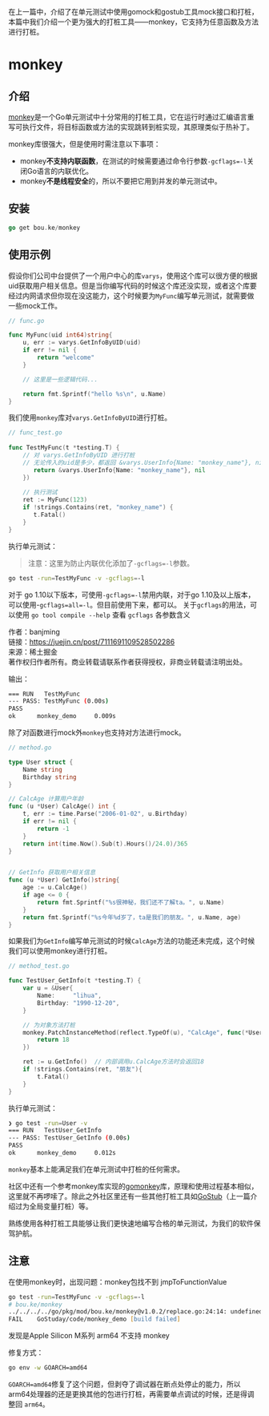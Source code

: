 在上一篇中，介绍了在单元测试中使用gomock和gostub工具mock接口和打桩，本篇中我们介绍一个更为强大的打桩工具——monkey，它支持为任意函数及方法进行打桩。

# monkey

## 介绍

[monkey](https://github.com/bouk/monkey)是一个Go单元测试中十分常用的打桩工具，它在运行时通过汇编语言重写可执行文件，将目标函数或方法的实现跳转到桩实现，其原理类似于热补丁。

monkey库很强大，但是使用时需注意以下事项：

- monkey**不支持内联函数**，在测试的时候需要通过命令行参数`-gcflags=-l`关闭Go语言的内联优化。
- monkey**不是线程安全**的，所以不要把它用到并发的单元测试中。

## 安装

```go
go get bou.ke/monkey
```

## 使用示例

假设你们公司中台提供了一个用户中心的库`varys`，使用这个库可以很方便的根据uid获取用户相关信息。但是当你编写代码的时候这个库还没实现，或者这个库要经过内网请求但你现在没这能力，这个时候要为`MyFunc`编写单元测试，就需要做一些mock工作。

```go
// func.go

func MyFunc(uid int64)string{
	u, err := varys.GetInfoByUID(uid)
	if err != nil {
		return "welcome"
	}

	// 这里是一些逻辑代码...

	return fmt.Sprintf("hello %s\n", u.Name)
}

```

我们使用`monkey`库对`varys.GetInfoByUID`进行打桩。

```go
// func_test.go  
  
func TestMyFunc(t *testing.T) {  
    // 对 varys.GetInfoByUID 进行打桩  
    // 无论传入的uid是多少，都返回 &varys.UserInfo{Name: "monkey_name"}, nil    monkey.Patch(varys.GetInfoByUID, func(int64) (*varys.UserInfo, error) {  
       return &varys.UserInfo{Name: "monkey_name"}, nil  
    })  
  
    // 执行测试  
    ret := MyFunc(123)  
    if !strings.Contains(ret, "monkey_name") {  
       t.Fatal()  
    }  
}
```

执行单元测试：

> 注意：这里为防止内联优化添加了`-gcflags=-l`参数。

```bash
go test -run=TestMyFunc -v -gcflags=-l
```

对于 go 1.10以下版本，可使用`-gcflags=-l`禁用内联，对于go 1.10及以上版本，可以使用-`gcflags=all=-l`。但目前使用下来，都可以。 关于`gcflags`的用法，可以使用 `go tool compile --help` 查看 `gcflags` 各参数含义

  

作者：banjming  
链接：https://juejin.cn/post/7111691109528502286  
来源：稀土掘金  
著作权归作者所有。商业转载请联系作者获得授权，非商业转载请注明出处。

输出：

```bash
=== RUN   TestMyFunc
--- PASS: TestMyFunc (0.00s)
PASS
ok      monkey_demo     0.009s
```

除了对函数进行mock外`monkey`也支持对方法进行mock。

```go
// method.go

type User struct {
	Name string
	Birthday string
}

// CalcAge 计算用户年龄
func (u *User) CalcAge() int {
	t, err := time.Parse("2006-01-02", u.Birthday)
	if err != nil {
		return -1
	}
	return int(time.Now().Sub(t).Hours()/24.0)/365
}


// GetInfo 获取用户相关信息
func (u *User) GetInfo()string{
	age := u.CalcAge()
	if age <= 0 {
		return fmt.Sprintf("%s很神秘，我们还不了解ta。", u.Name)
	}
	return fmt.Sprintf("%s今年%d岁了，ta是我们的朋友。", u.Name, age)
}

```

如果我们为`GetInfo`编写单元测试的时候`CalcAge`方法的功能还未完成，这个时候我们可以使用monkey进行打桩。

```go
// method_test.go

func TestUser_GetInfo(t *testing.T) {
	var u = &User{
		Name:     "lihua",
		Birthday: "1990-12-20",
	}

	// 为对象方法打桩
	monkey.PatchInstanceMethod(reflect.TypeOf(u), "CalcAge", func(*User)int {
		return 18
	})

	ret := u.GetInfo()  // 内部调用u.CalcAge方法时会返回18
	if !strings.Contains(ret, "朋友"){
		t.Fatal()
	}
}
```

执行单元测试：

```bash
❯ go test -run=User -v
=== RUN   TestUser_GetInfo
--- PASS: TestUser_GetInfo (0.00s)
PASS
ok      monkey_demo     0.012s
```

`monkey`基本上能满足我们在单元测试中打桩的任何需求。

社区中还有一个参考monkey库实现的[gomonkey](https://github.com/agiledragon/gomonkey)库，原理和使用过程基本相似，这里就不再啰嗦了。除此之外社区里还有一些其他打桩工具如[GoStub](https://github.com/prashantv/gostub)（上一篇介绍过为全局变量打桩）等。

熟练使用各种打桩工具能够让我们更快速地编写合格的单元测试，为我们的软件保驾护航。

## 注意

在使用monkey时，出现问题：monkey包找不到 jmpToFunctionValue
```zsh
go test -run=TestMyFunc -v -gcflags=-l
# bou.ke/monkey
../../../../go/pkg/mod/bou.ke/monkey@v1.0.2/replace.go:24:14: undefined: jmpToFunctionValue
FAIL	GoStuday/code/monkey_demo [build failed]
```

发现是Apple Silicon M系列 arm64 不支持 monkey

修复方式：

```zsh
go env -w GOARCH=amd64
```

`GOARCH=amd64`修复了这个问题，但剥夺了调试器在断点处停止的能力，所以arm64处理器的还是更换其他的包进行打桩，再需要单点调试的时候，还是得调整回 `arm64`。